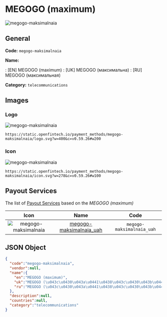 
# MEGOGO (maximum) 
![megogo-maksimalnaia](https://static.openfintech.io/payment_methods/megogo-maksimalnaia/logo.svg?w=400&c=v0.59.26#w200)  

## General 
**Code:** `megogo-maksimalnaia` 
 
**Name:** 
 
:	[EN] MEGOGO (maximum) 
:	[UK] MEGOGO (максимальна) 
:	[RU] MEGOGO (максимальная) 
 
**Category:** `telecommunications` 
 

## Images 

### Logo 
![megogo-maksimalnaia](https://static.openfintech.io/payment_methods/megogo-maksimalnaia/logo.svg?w=400&c=v0.59.26#w200)  

```
https://static.openfintech.io/payment_methods/megogo-maksimalnaia/logo.svg?w=400&c=v0.59.26#w200
```  

### Icon 
![megogo-maksimalnaia](https://static.openfintech.io/payment_methods/megogo-maksimalnaia/icon.svg?w=278&c=v0.59.26#w100)  

```
https://static.openfintech.io/payment_methods/megogo-maksimalnaia/icon.svg?w=278&c=v0.59.26#w100
```  

## Payout Services 
 
The list of [Payout Services](/payout-services/) based on the _MEGOGO (maximum)_ 

|Icon|Name|Code| 
|:---:|:---:|:---:| 
|![megogo-maksimalnaia](https://static.openfintech.io/payout_methods/megogo-maksimalnaia/icon.png?w=278&c=v0.59.26#w40) |[megogo-maksimalnaia_uah](/payout-services/megogo-maksimalnaia_uah/)|`megogo-maksimalnaia_uah`| 
 

## JSON Object 

```json
{
  "code":"megogo-maksimalnaia",
  "vendor":null,
  "name":{
    "en":"MEGOGO (maximum)",
    "uk":"MEGOGO (\u043c\u0430\u043a\u0441\u0438\u043c\u0430\u043b\u044c\u043d\u0430)",
    "ru":"MEGOGO (\u043c\u0430\u043a\u0441\u0438\u043c\u0430\u043b\u044c\u043d\u0430\u044f)"
  },
  "description":null,
  "countries":null,
  "category":"telecommunications"
}
```  
